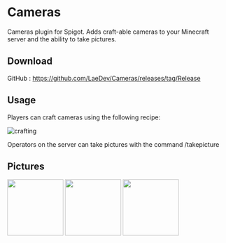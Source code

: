 Cameras
========

Cameras plugin for Spigot. Adds craft-able cameras to your Minecraft server and the ability to take pictures.

## Download

GitHub : https://github.com/LaeDev/Cameras/releases/tag/Release

## Usage
Players can craft cameras using the following recipe:

![crafting](https://i.imgur.com/lUvd8wE.png)

Operators on the server can take pictures with the command /takepicture
## Pictures

<img src="https://i.imgur.com/Bzi99fL.png" width="128">
<img src="https://i.imgur.com/YRiBxGn.png" width="128">
<img src="https://i.imgur.com/pstXzfc.png" width="128">
